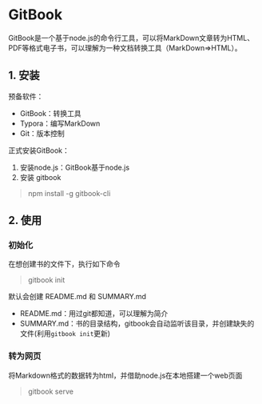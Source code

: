 # GitBook

GitBook是一个基于node.js的命令行工具，可以将MarkDown文章转为HTML、PDF等格式电子书，可以理解为一种文档转换工具（MarkDown=&gt;HTML）。

## 1. 安装

预备软件：

* GitBook：转换工具
* Typora：编写MarkDown
* Git：版本控制

正式安装GitBook：

1. 安装node.js：GitBook基于node.js
2. 安装 gitbook

> npm install -g gitbook-cli

## 2. 使用

### 初始化

在想创建书的文件下，执行如下命令

> gitbook init

默认会创建 README.md 和 SUMMARY.md

* README.md：用过git都知道，可以理解为简介
* SUMMARY.md：书的目录结构，gitbook会自动监听该目录，并创建缺失的文件\(利用`gitbook init`更新\)

### 转为网页

将Markdown格式的数据转为html，并借助node.js在本地搭建一个web页面

> gitbook serve

